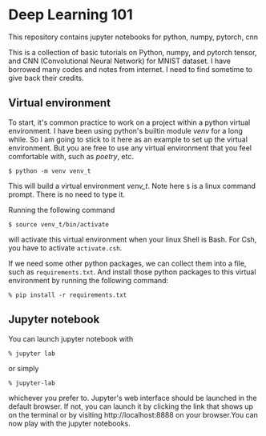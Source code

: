 # Deep Learning 101
This repository contains jupyter notebooks for python, numpy, pytorch, cnn

This is a collection of basic tutorials on Python, numpy, and pytorch tensor, and CNN (Convolutional Neural Network) for MNIST dataset. I have borrowed many codes and notes from internet. I need to find sometime to give back their credits.

## Virtual environment

To start, it's common practice to work on a project within a python virtual environment. I have been using python's builtin module *venv* for a long while. So I am going to stick to it here as an example to set up the virtual environment. But you are free to use any virtual environment that you feel comfortable with, such as *poetry*, etc. 
```
$ python -m venv venv_t
```
This will build a virtual environment *venv_t*. Note here `$` is a linux command prompt. There is no need to type it. 

Running the following command
```
$ source venv_t/bin/activate
```
will activate this virtual environment when your linux Shell is Bash. For Csh, you have to activate `activate.csh`.

If we need some other python packages, we can collect them into a file, such as `requirements.txt`. And install those python packages to this virtual environment by running the following command:
```
% pip install -r requirements.txt
```

## Jupyter notebook
You can launch jupyter notebook with 
```
% jupyter lab
```
or simply
```
% jupyter-lab
```
whichever you prefer to. Jupyter's web interface should be launched in the default browser. If not, you can launch it by clicking the link that shows up on the terminal or by visiting http://localhost:8888 on your browser.You can now play with the jupyter notebooks.
